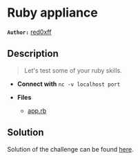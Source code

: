 # Ruby appliance

**`Author:`** [red0xff]()

## Description

> Let's test some of your ruby skills.



- **Connect with** `nc -v localhost port`

- **Files** 
 	- [app.rb](app.rb)  





## Solution
Solution of the challenge can be found [here](solution/).
